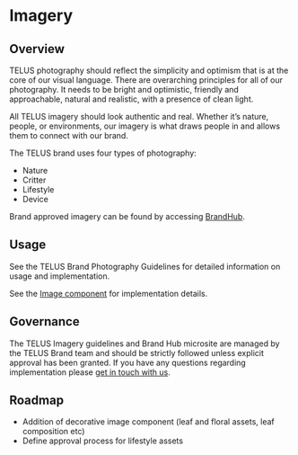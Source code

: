 # Imagery

## Overview

TELUS photography should reflect the simplicity and optimism that is at the core of our visual language. There are overarching 
principles for all of our photography. It needs to be bright and optimistic, friendly and approachable, natural and realistic, 
with a presence of clean light. 

All TELUS imagery should look authentic and real. Whether it’s nature, people, or environments, our imagery is what draws people 
in and allows them to connect with our brand. 

The TELUS brand uses four types of photography:

* Nature
* Critter
* Lifestyle
* Device

Brand approved imagery can be found by accessing [BrandHub](http://brand.telus.com). 


## Usage

See the TELUS Brand Photography Guidelines for detailed information on usage and implementation.

See the [Image component](ref:///components/index.html#image) for implementation details.


## Governance

The TELUS Imagery guidelines and Brand Hub microsite are managed by the TELUS Brand team and should be strictly followed 
unless explicit approval has been granted. If you have any questions regarding implementation please [get in touch with us](/contact.md).


## Roadmap

* Addition of decorative image component (leaf and floral assets, leaf composition etc)
* Define approval process for lifestyle assets
